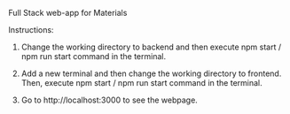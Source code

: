 Full Stack web-app for Materials

Instructions:
1. Change the working directory to backend and then execute npm start / npm run start command in the terminal.

2. Add a new terminal and then change the working directory to frontend. Then, execute npm start / npm run start command in the terminal.

3. Go to http://localhost:3000 to see the webpage. 